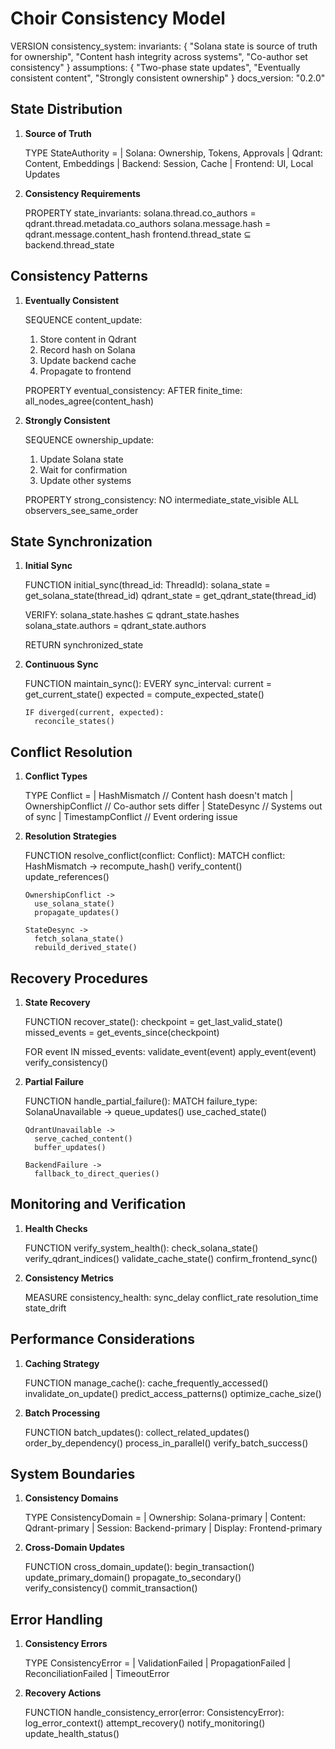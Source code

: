 # Choir Consistency Model

VERSION consistency_system:
invariants: {
"Solana state is source of truth for ownership",
"Content hash integrity across systems",
"Co-author set consistency"
}
assumptions: {
"Two-phase state updates",
"Eventually consistent content",
"Strongly consistent ownership"
}
docs_version: "0.2.0"

## State Distribution

1. **Source of Truth**

   TYPE StateAuthority =
   | Solana: Ownership, Tokens, Approvals
   | Qdrant: Content, Embeddings
   | Backend: Session, Cache
   | Frontend: UI, Local Updates

2. **Consistency Requirements**

   PROPERTY state_invariants:
   solana.thread.co_authors = qdrant.thread.metadata.co_authors
   solana.message.hash = qdrant.message.content_hash
   frontend.thread_state ⊆ backend.thread_state

## Consistency Patterns

1. **Eventually Consistent**

   SEQUENCE content_update:

   1. Store content in Qdrant
   2. Record hash on Solana
   3. Update backend cache
   4. Propagate to frontend

   PROPERTY eventual_consistency:
   AFTER finite_time:
   all_nodes_agree(content_hash)

2. **Strongly Consistent**

   SEQUENCE ownership_update:

   1. Update Solana state
   2. Wait for confirmation
   3. Update other systems

   PROPERTY strong_consistency:
   NO intermediate_state_visible
   ALL observers_see_same_order

## State Synchronization

1.  **Initial Sync**

    FUNCTION initial_sync(thread_id: ThreadId):
    solana_state = get_solana_state(thread_id)
    qdrant_state = get_qdrant_state(thread_id)

    VERIFY:
    solana_state.hashes ⊆ qdrant_state.hashes
    solana_state.authors = qdrant_state.authors

    RETURN synchronized_state

2.  **Continuous Sync**

    FUNCTION maintain_sync():
    EVERY sync_interval:
    current = get_current_state()
    expected = compute_expected_state()

        IF diverged(current, expected):
          reconcile_states()

## Conflict Resolution

1.  **Conflict Types**

    TYPE Conflict =
    | HashMismatch // Content hash doesn't match
    | OwnershipConflict // Co-author sets differ
    | StateDesync // Systems out of sync
    | TimestampConflict // Event ordering issue

2.  **Resolution Strategies**

    FUNCTION resolve_conflict(conflict: Conflict):
    MATCH conflict:
    HashMismatch ->
    recompute_hash()
    verify_content()
    update_references()

        OwnershipConflict ->
          use_solana_state()
          propagate_updates()

        StateDesync ->
          fetch_solana_state()
          rebuild_derived_state()

## Recovery Procedures

1.  **State Recovery**

    FUNCTION recover_state():
    checkpoint = get_last_valid_state()
    missed_events = get_events_since(checkpoint)

    FOR event IN missed_events:
    validate_event(event)
    apply_event(event)
    verify_consistency()

2.  **Partial Failure**

    FUNCTION handle_partial_failure():
    MATCH failure_type:
    SolanaUnavailable ->
    queue_updates()
    use_cached_state()

        QdrantUnavailable ->
          serve_cached_content()
          buffer_updates()

        BackendFailure ->
          fallback_to_direct_queries()

## Monitoring and Verification

1. **Health Checks**

   FUNCTION verify_system_health():
   check_solana_state()
   verify_qdrant_indices()
   validate_cache_state()
   confirm_frontend_sync()

2. **Consistency Metrics**

   MEASURE consistency_health:
   sync_delay
   conflict_rate
   resolution_time
   state_drift

## Performance Considerations

1. **Caching Strategy**

   FUNCTION manage_cache():
   cache_frequently_accessed()
   invalidate_on_update()
   predict_access_patterns()
   optimize_cache_size()

2. **Batch Processing**

   FUNCTION batch_updates():
   collect_related_updates()
   order_by_dependency()
   process_in_parallel()
   verify_batch_success()

## System Boundaries

1. **Consistency Domains**

   TYPE ConsistencyDomain =
   | Ownership: Solana-primary
   | Content: Qdrant-primary
   | Session: Backend-primary
   | Display: Frontend-primary

2. **Cross-Domain Updates**

   FUNCTION cross_domain_update():
   begin_transaction()
   update_primary_domain()
   propagate_to_secondary()
   verify_consistency()
   commit_transaction()

## Error Handling

1. **Consistency Errors**

   TYPE ConsistencyError =
   | ValidationFailed
   | PropagationFailed
   | ReconciliationFailed
   | TimeoutError

2. **Recovery Actions**

   FUNCTION handle_consistency_error(error: ConsistencyError):
   log_error_context()
   attempt_recovery()
   notify_monitoring()
   update_health_status()
